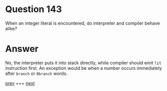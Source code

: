 
# Question 143


When an integer literal is encountered, do interpreter and compiler
behave alike?


# Answer



No, the interpreter puts it into stack directly, while compiler should emit 
`lit` instruction first. An exception would be when a number occurs immediately
after `branch` or `0branch` words.



[prev](142.md) +++ [next](144.md)
